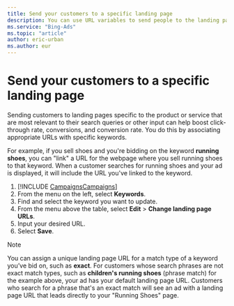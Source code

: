 ```yaml
---
title: Send your customers to a specific landing page
description: You can use URL variables to send people to the landing pages that are most relevant to the customer's search queries or other input.
ms.service: "Bing-Ads"
ms.topic: "article"
author: eric-urban
ms.author: eur
---
```


# Send your customers to a specific landing page

Sending customers to landing pages specific to the product or service that are most relevant to their search queries or other input can help boost click-through rate, conversions, and conversion rate. You do this by associating appropriate URLs with specific keywords.

For example, if you sell shoes and you're bidding on the keyword **running shoes**, you can "link" a URL for the webpage where you sell running shoes to that keyword. When a customer searches for running shoes and your ad is displayed, it will include the URL you've linked to the keyword.

1. [!INCLUDE [CampaignsCampaigns](./includes/CampaignsCampaigns.md)]
1. From the menu on the left, select **Keywords**.
1. Find and select the keyword you want to update.
1. From the menu above the table, select **Edit** > **Change landing page URLs**.
1. Input your desired URL.
1. Select **Save**.

> [!NOTE]
> You can assign a unique landing page URL for a match type of a keyword you’ve bid on, such as **exact**. For customers whose search phrases are not exact match types, such as **children's running shoes** (phrase match) for the example above, your ad has your default landing page URL. Customers who search for a phrase that's an exact match will see an ad with a landing page URL that leads directly to your "Running Shoes" page.



